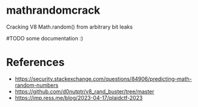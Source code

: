 # mathrandomcrack

Cracking V8 Math.random() from arbitrary bit leaks

#TODO some documentation :)

# References

- https://security.stackexchange.com/questions/84906/predicting-math-random-numbers
- https://github.com/d0nutptr/v8_rand_buster/tree/master
- https://imp.ress.me/blog/2023-04-17/plaidctf-2023
